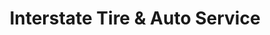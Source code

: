 ---
title: "Interstate Tire & Auto Service"
url: /burien/interstate-tire-und-auto-service/
shop: Autowerkstatt
---